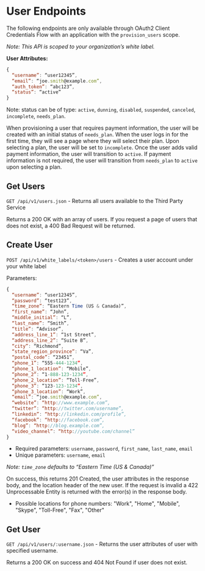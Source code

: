 # User Endpoints
The following endpoints are only available through OAuth2 Client Credentials Flow with an application with the `provision_users` scope.

_Note: This API is scoped to your organization’s white label._

**User Attributes:**

```javascript
{
  “username”: “user12345”,
  “email”: “joe.smith@example.com”,
  “auth_token”: “abc123”,
  “status”: “active”
}
```

Note: status can be of type: `active`, `dunning`, `disabled`, `suspended`, `canceled`, `incomplete`, `needs_plan`.

When provisioning a user that requires payment information, the user will be created with an initial status of `needs_plan`. When the user logs in for the first time, they will see a page where they will select their plan. Upon selecting a plan, the user will be set to `incomplete`. Once the user adds valid payment information, the user will transition to `active`. If payment information is not required, the user will transition from `needs_plan` to  `active` upon selecting a plan.

## Get Users
`GET /api/v1/users.json` - Returns all users available to the Third Party Service

Returns a 200 OK with an array of users. If you request a page of users that does not exist, a 400 Bad Request will be returned.

## Create User
`POST /api/v1/white_labels/<token>/users` - Creates a user account under your white label

Parameters:

```javascript
{
  “username”: “user12345”,
  “password”: “test123”,
  “time_zone”: “Eastern Time (US & Canada)”,
  “first_name”: “John”,
  “middle_initial”: “L”,
  “last_name”: “Smith”,
  “title”: “Advisor”,
  “address_line_1”: “1st Street”,
  “address_line_2”: “Suite B”,
  “city”: “Richmond”,
  “state_region_province”: “Va”,
  “postal_code”: “23451”,
  “phone_1”: “555-444-1234”,
  “phone_1_location”: “Mobile”,
  “phone_2”: “1-888-123-1234”,
  “phone_2_location”: “Toll-Free”,
  “phone_3”: “123-123-1234”,
  “phone_3_location”: “Work”,
  “email”: “joe.smith@example.com”,
  “website”: “http://www.example.com”,
  “twitter”: “http://twitter.com/username”,
  “linkedin”: “http://linkedin.com/profile”,
  “facebook”: “http://facebook.com”,
  “blog”: “http://blog.example.com”,
  “video_channel”: “http://youtube.com/channel”
}
```

* Required parameters: `username`, `password`, `first_name`, `last_name`, `email`
* Unique parameters: `username`, `email`

_Note: `time_zone` defaults to “Eastern Time (US & Canada)”_

On success, this returns 201 Created, the user attributes in the response body, and the location header of the new user. If the request is invalid a 422 Unprocessable Entity is returned with the error(s) in the response body.

* Possible locations for phone numbers: "Work", "Home", "Mobile", "Skype", "Toll-Free", "Fax", "Other"

## Get User
`GET /api/v1/users/:username.json` - Returns the user attributes of user with specified username.

Returns a 200 OK on success and 404 Not Found if user does not exist.
